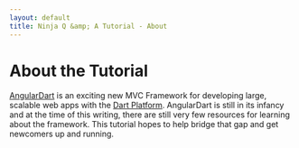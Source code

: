 ```yaml
---
layout: default
title: Ninja Q &amp; A Tutorial - About
---
```


# About the Tutorial

[AngularDart](http://angulardart.org) is an exciting new MVC Framework for 
developing large, scalable web apps with the
[Dart Platform](http://dartlangu.org). AngularDart is still in its infancy and
at the time of this writing, there are still very few resources for learning
about the framework. This tutorial hopes to help bridge that gap and get
newcomers up and running.
